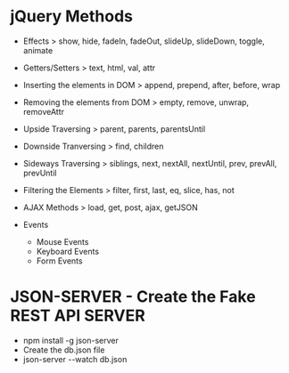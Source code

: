 # jQuery Methods

- Effects > show, hide, fadeIn, fadeOut, slideUp, slideDown, toggle, animate
- Getters/Setters > text, html, val, attr
- Inserting the elements in DOM > append, prepend, after, before, wrap
- Removing the elements from DOM > empty, remove, unwrap, removeAttr
- Upside Traversing > parent, parents, parentsUntil
- Downside Tranversing > find, children
- Sideways Traversing > siblings, next, nextAll, nextUntil, prev, prevAll, prevUntil
- Filtering the Elements > filter, first, last, eq, slice, has, not
- AJAX Methods > load, get, post, ajax, getJSON

- Events
  - Mouse Events
  - Keyboard Events
  - Form Events

# JSON-SERVER - Create the Fake REST API SERVER

- npm install -g json-server
- Create the db.json file
- json-server --watch db.json

